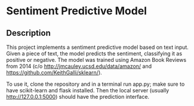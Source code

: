 # Sentiment Predictive Model

## Description
This project implements a sentiment predictive model based on text input. Given a piece of text, the model predicts the sentiment, classifying it as positive or negative. The model was trained using Amazon Book Reviews from 2014 (c/o http://jmcauley.ucsd.edu/data/amazon/ and https://github.com/KeithGalli/sklearn/). 

To use it, clone the repository and in a terminal run app.py; make sure to have scikit-learn and flask installed. Then the local server (usually http://127.0.0.1:5000) should have the prediction interface.

